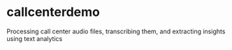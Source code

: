 # callcenterdemo
Processing call center audio files, transcribing them, and extracting insights using text analytics
